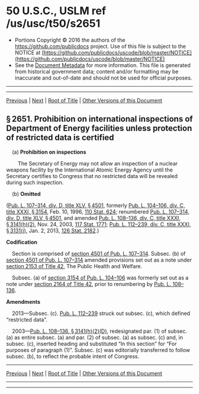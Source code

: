 ---
---

# 50 U.S.C., USLM ref /us/usc/t50/s2651

* Portions Copyright © 2016 the authors of the https://github.com/publicdocs project.
  Use of this file is subject to the NOTICE at [https://github.com/publicdocs/uscode/blob/master/NOTICE](https://github.com/publicdocs/uscode/blob/master/NOTICE)
* See the [Document Metadata](././../../../../../..//README.md) for more information.
  This file is generated from historical government data; content and/or formatting may be inaccurate and out-of-date and should not be used for official purposes.

----------
----------

[Previous](./../../../../../..//us/usc/t50/ch42/schV/ptA/m__us_usc_t50_ch42_schV_ptA.md) | [Next](./../../../../../..//us/usc/t50/ch42/schV/ptA/m__us_usc_t50_s2652.md) | [Root of Title](./../../../../../../) | [Other Versions of this Document](https://publicdocs.github.io/go/links?ns=uslm&ref=%2Fus%2Fusc%2Ft50%2Fs2651)

## § 2651. Prohibition on international inspections of Department of Energy facilities unless protection of restricted data is certified

    (a) __Prohibition on inspections__ 

        The Secretary of Energy may not allow an inspection of a nuclear weapons facility by the International Atomic Energy Agency until the Secretary certifies to Congress that no restricted data will be revealed during such inspection.

    (b) __Omitted__ 

([Pub. L. 107–314, div. D, title XLV, § 4501][/us/pl/107/314/s4501], formerly [Pub. L. 104–106, div. C, title XXXI, § 3154][/us/pl/104/106/s3154], Feb. 10, 1996, [110 Stat. 624][/us/stat/110/624]; renumbered [Pub. L. 107–314, div. D, title XLV, § 4501][/us/pl/107/314/s4501], and amended [Pub. L. 108–136, div. C, title XXXI, § 3141(h)(2)][/us/pl/108/136/s3141/h/2], Nov. 24, 2003, [117 Stat. 1771][/us/stat/117/1771]; [Pub. L. 112–239, div. C, title XXXI, § 3131(j)][/us/pl/112/239/s3131/j], Jan. 2, 2013, [126 Stat. 2182][/us/stat/126/2182].)

 __Codification__ 

    Section is comprised of [section 4501 of Pub. L. 107–314][/us/pl/107/314/s4501]. Subsec. (b) of [section 4501 of Pub. L. 107–314][/us/pl/107/314/s4501] amended provisions set out as a note under [section 2153 of Title 42][/us/usc/t42/s2153], The Public Health and Welfare.

    Subsec. (a) of [section 3154 of Pub. L. 104–106][/us/pl/104/106/s3154] was formerly set out as a note under [section 2164 of Title 42][/us/usc/t42/s2164], prior to renumbering by [Pub. L. 108–136][/us/pl/108/136].

 __Amendments__ 

    2013—Subsec. (c). [Pub. L. 112–239][/us/pl/112/239] struck out subsec. (c), which defined “restricted data”.

    2003—[Pub. L. 108–136, § 3141(h)(2)(D)][/us/pl/108/136/s3141/h/2/D], redesignated par. (1) of subsec. (a) as entire subsec. (a) and par. (2) of subsec. (a) as subsec. (c) and, in subsec. (c), inserted heading and substituted “In this section” for “For purposes of paragraph (1)”. Subsec. (c) was editorially transferred to follow subsec. (b), to reflect the probable intent of Congress.

----------

[Previous](./../../../../../..//us/usc/t50/ch42/schV/ptA/m__us_usc_t50_ch42_schV_ptA.md) | [Next](./../../../../../..//us/usc/t50/ch42/schV/ptA/m__us_usc_t50_s2652.md) | [Root of Title](./../../../../../../) | [Other Versions of this Document](https://publicdocs.github.io/go/links?ns=uslm&ref=%2Fus%2Fusc%2Ft50%2Fs2651)

----------
----------

[/us/pl/107/314/s4501]: https://publicdocs.github.io/go/links?ns=uslm&ref=%2Fus%2Fpl%2F107%2F314%2Fs4501
[/us/pl/104/106/s3154]: https://publicdocs.github.io/go/links?ns=uslm&ref=%2Fus%2Fpl%2F104%2F106%2Fs3154
[/us/stat/110/624]: https://publicdocs.github.io/go/links?ns=uslm&ref=%2Fus%2Fstat%2F110%2F624
[/us/pl/107/314/s4501]: https://publicdocs.github.io/go/links?ns=uslm&ref=%2Fus%2Fpl%2F107%2F314%2Fs4501
[/us/pl/108/136/s3141/h/2]: https://publicdocs.github.io/go/links?ns=uslm&ref=%2Fus%2Fpl%2F108%2F136%2Fs3141%2Fh%2F2
[/us/stat/117/1771]: https://publicdocs.github.io/go/links?ns=uslm&ref=%2Fus%2Fstat%2F117%2F1771
[/us/pl/112/239/s3131/j]: https://publicdocs.github.io/go/links?ns=uslm&ref=%2Fus%2Fpl%2F112%2F239%2Fs3131%2Fj
[/us/stat/126/2182]: https://publicdocs.github.io/go/links?ns=uslm&ref=%2Fus%2Fstat%2F126%2F2182
[/us/pl/107/314/s4501]: https://publicdocs.github.io/go/links?ns=uslm&ref=%2Fus%2Fpl%2F107%2F314%2Fs4501
[/us/pl/107/314/s4501]: https://publicdocs.github.io/go/links?ns=uslm&ref=%2Fus%2Fpl%2F107%2F314%2Fs4501
[/us/usc/t42/s2153]: https://publicdocs.github.io/go/links?ns=uslm&ref=%2Fus%2Fusc%2Ft42%2Fs2153
[/us/pl/104/106/s3154]: https://publicdocs.github.io/go/links?ns=uslm&ref=%2Fus%2Fpl%2F104%2F106%2Fs3154
[/us/usc/t42/s2164]: https://publicdocs.github.io/go/links?ns=uslm&ref=%2Fus%2Fusc%2Ft42%2Fs2164
[/us/pl/108/136]: https://publicdocs.github.io/go/links?ns=uslm&ref=%2Fus%2Fpl%2F108%2F136
[/us/pl/112/239]: https://publicdocs.github.io/go/links?ns=uslm&ref=%2Fus%2Fpl%2F112%2F239
[/us/pl/108/136/s3141/h/2/D]: https://publicdocs.github.io/go/links?ns=uslm&ref=%2Fus%2Fpl%2F108%2F136%2Fs3141%2Fh%2F2%2FD


